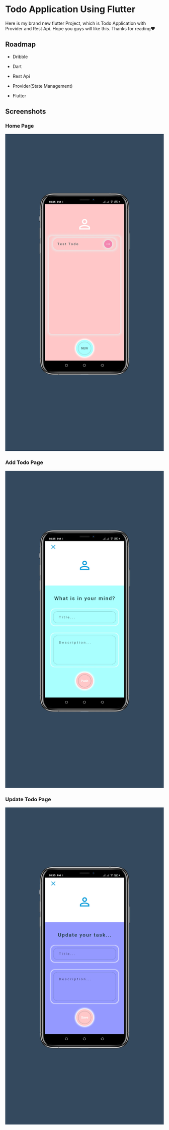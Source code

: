 
# Todo Application Using Flutter

Here is my brand new flutter Project, which is Todo Application with Provider and Rest Api.
Hope you guys will like this.
Thanks for reading❤️ 


## Roadmap
- Dribble

- Dart
- Rest Api
- Provider(State Management)
- Flutter


## Screenshots

### Home Page

![App Screenshot](https://github.com/rafipsv/Todo-X-Rest-Api-X-Provider/blob/master/Assets/Home.png?raw=true)

### Add Todo Page

![App Screenshot](https://github.com/rafipsv/Todo-X-Rest-Api-X-Provider/blob/master/Assets/Add.png?raw=true)

### Update Todo Page

![App Screenshot](https://github.com/rafipsv/Todo-X-Rest-Api-X-Provider/blob/master/Assets/Update.png?raw=true)





